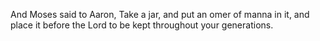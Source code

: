 And Moses said to Aaron, Take a jar, and put an omer of manna in it, and place it before the Lord to be kept throughout your generations.
